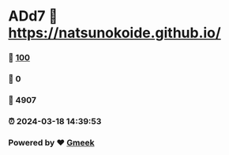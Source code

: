 # ADd7 :link: https://natsunokoide.github.io/ 
### :page_facing_up: [100](https://natsunokoide.github.io//tag.html) 
### :speech_balloon: 0 
### :hibiscus: 4907 
### :alarm_clock: 2024-03-18 14:39:53 
### Powered by :heart: [Gmeek](https://github.com/Meekdai/Gmeek)
